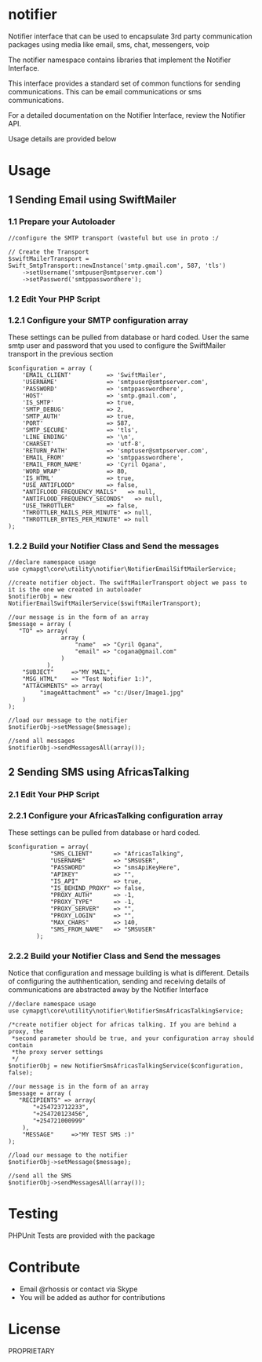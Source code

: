 # notifier
Notifier interface that can be used to encapsulate 3rd party communication
packages using media like email, sms, chat, messengers, voip

The notifier namespace contains libraries that implement the Notifier Interface. 

This interface provides a standard set of common functions for sending communications. This can be email communications or sms communications.

For a detailed documentation on the Notifier Interface, review the Notifier API.

Usage details are provided below

# Usage #

## 1 Sending Email using SwiftMailer ##

### 1.1 Prepare your Autoloader ###
    //configure the SMTP transport (wasteful but use in proto :/

    // Create the Transport
    $swiftMailerTransport = Swift_SmtpTransport::newInstance('smtp.gmail.com', 587, 'tls')
        ->setUsername('smtpuser@smtpserver.com')
        ->setPassword('smtppasswordhere');
    

### 1.2 Edit Your PHP Script ###

### 1.2.1 Configure your SMTP configuration array ###

These settings can be pulled from database or hard coded. User the same smtp user and password that you used to configure the SwiftMailer transport in the previous section

    $configuration = array (
        'EMAIL_CLIENT'          => 'SwiftMailer',
        'USERNAME'              => 'smtpuser@smtpserver.com',
        'PASSWORD'              => 'smtppasswordhere',
        'HOST'                  => 'smtp.gmail.com',
        'IS_SMTP'               => true,
        'SMTP_DEBUG'            => 2,
        'SMTP_AUTH'             => true,
        'PORT'                  => 587,
        'SMTP_SECURE'           => 'tls',
        'LINE_ENDING'           => '\n', 
        'CHARSET'               => 'utf-8',
        'RETURN_PATH'           => 'smptuser@smtpserver.com',
        'EMAIL_FROM'            => 'smtppasswordhere',
        'EMAIL_FROM_NAME'       => 'Cyril Ogana',
        'WORD_WRAP'             => 80,
        'IS_HTML'               => true,
        "USE_ANTIFLOOD"         => false,
        "ANTIFLOOD_FREQUENCY_MAILS"   => null,
        "ANTIFLOOD_FREQUENCY_SECONDS"   => null,
        "USE_THROTTLER"         => false,
        "THROTTLER_MAILS_PER_MINUTE" => null,
        "THROTTLER_BYTES_PER_MINUTE" => null        
    );


### 1.2.2 Build your Notifier Class and Send the messages ###

    //declare namespace usage
    use cymapgt\core\utility\notifier\NotifierEmailSiftMailerService;

    //create notifier object. The swiftMailerTransport object we pass to it is the one we created in autoloader
    $notifierObj = new NotifierEmailSwiftMailerService($swiftMailerTransport);

    //our message is in the form of an array
    $message = array (
       "TO" => array(
                   array (
                       "name"  => "Cyril Ogana",
                       "email" => "cogana@gmail.com"
                   )
               ),
        "SUBJECT"     =>"MY MAIL",
        "MSG_HTML"    => "Test Notifier 1:)",
        "ATTACHMENTS" => array(
             "imageAttachment" => "c:/User/Image1.jpg"
        )
    );

    //load our message to the notifier
    $notifierObj->setMessage($message);

    //send all messages
    $notifierObj->sendMessagesAll(array()); 

## 2 Sending SMS using AfricasTalking ##

### 2.1 Edit Your PHP Script ###

### 2.2.1 Configure your AfricasTalking configuration array ###

These settings can be pulled from database or hard coded.

    $configuration = array(
                "SMS_CLIENT"      => "AfricasTalking",
                "USERNAME"        => "SMSUSER",
                "PASSWORD"        => "smsApiKeyHere",
                "APIKEY"          => "",
                "IS_API"          => true,
                "IS_BEHIND_PROXY" => false,
                "PROXY_AUTH"      => -1,
                "PROXY_TYPE"      => -1,
                "PROXY_SERVER"    => "",
                "PROXY_LOGIN"     => "",
                "MAX_CHARS"       => 140,
                "SMS_FROM_NAME"   => "SMSUSER"
            );

### 2.2.2 Build your Notifier Class and Send the messages ###

Notice that configuration and message building is what is different. Details
of configuring the authhentication, sending and receiving details of communications
are abstracted away by the Notifier Interface

    //declare namespace usage
    use cymapgt\core\utility\notifier\NotifierSmsAfricasTalkingService;

    /*create notifier object for africas talking. If you are behind a proxy, the
     *second parameter should be true, and your configuration array should contain
     *the proxy server settings
     */
    $notifierObj = new NotifierSmsAfricasTalkingService($configuration, false);

    //our message is in the form of an array
    $message = array (
       "RECIPIENTS" => array(
           "+254723712233",
           "+254720123456",
           "+254721000999"
        ),
        "MESSAGE"     =>"MY TEST SMS :)"
    );

    //load our message to the notifier
    $notifierObj->setMessage($message);

    //send all the SMS
    $notifierObj->sendMessagesAll(array());



# Testing #

PHPUnit Tests are provided with the package

# Contribute

* Email @rhossis or contact via Skype
* You will be added as author for contributions

# License

PROPRIETARY
